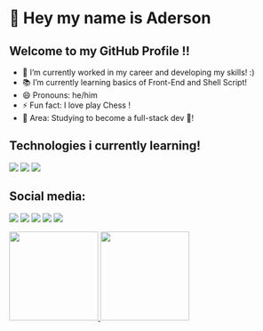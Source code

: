 # 👋 Hey my name is Aderson
## Welcome to my GitHub Profile !!

- 🔭 I’m currently worked in my career and developing my skills! :)
- 📚 I’m currently learning basics of Front-End and Shell Script!
- 😄 Pronouns: he/him
- ⚡ Fun fact: I love play Chess !
- 🔧 Area: Studying to become a full-stack dev 👊!

## Technologies i currently learning!

<!--- <img src="https://img.shields.io/badge/JavaScript-F7DF1E?style=for-the-badge&logo=javascript&logoColor=black"/> <img src= "https://img.shields.io/badge/HTML5-E34F26?style=for-the-badge&logo=html5&logoColor=white" /> <img src="https://img.shields.io/badge/CSS3-1572B6?style=for-the-badge&logo=css3&logoColor=white"> --->

<img src="https://img.shields.io/badge/Shell_Script-121011?style=for-the-badge&logo=gnu-bash&logoColor=white" /> <img src="https://img.shields.io/badge/Git-E34F26?style=for-the-badge&logo=git&logoColor=white" /> <img src="https://img.shields.io/badge/Linux-E34F26?style=for-the-badge&logo=linux&logoColor=white" />


## Social media:
<a href="https://instagram.com/aderson.bertim" target="_blank"><img src="https://img.shields.io/badge/-Instagram-%23E4405F?style=for-the-badge&logo=instagram&logoColor=white" target="_blank"></a> <a href="https://twitter.com/aderson_bertim" target="_blank"><img src="https://img.shields.io/badge/Twitter-1DA1F2?style=for-the-badge&logo=twitter&logoColor=white" target="_blank"></a> <a href="https://www.reddit.com/user/aderson28" target="_blank"><img src="https://img.shields.io/badge/Reddit-FF4500?style=for-the-badge&logo=reddit&logoColor=white" target="_blank"></a> <a href="https://stackoverflow.com/users/17944501/aderson-bertim?tab=profile" target="_blank"><img src="https://img.shields.io/badge/Stack_Overflow-FE7A16?style=for-the-badge&logo=stack-overflow&logoColor=white" target="_blank"></a> <a href="https://dev.to/adersonbertim" target="_blank"><img src="https://img.shields.io/badge/dev.to-0A0A0A?style=for-the-badge&logo=dev.to&logoColor=white" target="_blank"></a>

<div>
<a href="https://github.com/adersonbertim">
<img height="160em" src="https://github-readme-stats.vercel.app/api/top-langs/?username=adersonbertim&layout=compact&langs_count=7&theme=dracula"/> <img height="160em" src="https://github-readme-stats.vercel.app/api?username=adersonbertim&show_icons=true&theme=dracula&include_all_commits=true&count_private=true"/>
</div>
